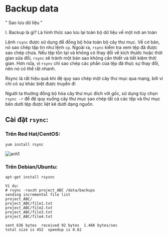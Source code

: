 # Backup data
" Sao lưu dữ liệu "
 
I. Backup là gì?
Là hình thức sao lưu lại toàn bộ dữ liệu về một nơi an toàn

Lệnh `rsync` được sử dụng để đồng bộ hóa toàn bộ cây thư mục. Về cơ bản, nó sao chép tập tin như lệnh `cp`. Ngoài ra, `rsync` kiểm tra xem tệp đã được sao chép chưa. Nếu tệp tồn tại và không có thay đổi về kích thước hoặc thời gian sửa đổi, `rsync` sẽ tránh một bản sao không cần thiết và tiết kiệm thời gian. Hơn nữa, vì `rsync` chỉ sao chép các phần của tệp đã thực sự thay đổi, nên nó có thể rất nhanh.

Rsync là rất hiệu quả khi đệ quy sao chép một cây thư mục qua mạng, bởi vì chỉ có sự khác biệt được truyền đi

Người ta thường đồng bộ hóa cây thư mục đích với gốc, sử dụng tùy chọn `rsync -r` để đệ quy xuống cây thư mục sao chép tất cả các tệp và thư mục bên dưới tệp được liệt kê dưới dạng nguồn.

## Cài đặt `rsync`:
### Trên Red Hat/CentOS: 

`yum install rsync`

![anh1](https://image.prntscr.com/image/HsMwga0GTFejM79tKKxSoQ.png)

### Trên Debian/Ubuntu:
`apt-get install rsysnc`

```
Ví dụ:
# rsync -ravzh project_ABC /data/backups
sending incremental file list
project_ABC/
project_ABC/file1.txt
project_ABC/file2.txt
project_ABC/file3.txt
project_ABC/file4.txt

sent 636 bytes  received 92 bytes  1.46K bytes/sec
total size is 452  speedup is 0.62
```